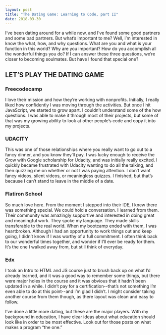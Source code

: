 ```yaml
---
layout: post
title: "The Dating Game: Learning to Code, part II"
date: 2018-03-30
---
```


I’ve been dating around for a while now, and I’ve found some good partners and some bad partners. But what’s important to me? Well, I’m interested in know the what, how, and why questions. What are you and what is your function in this world? Why are you important? How do you accomplish all the wonderful things you do? If I can answer these three questions, we’re closer to becoming soulmates. But have I found that special one?

## LET’S PLAY THE DATING GAME

### Freecodecamp

I love their mission and how they’re working with nonprofits. Initially, I really liked how confidently I was moving through the activities. But once I hit JavaScript, we started to grow apart. I couldn’t understand some of the how questions. I was able to make it through most of their projects, but some of that was my growing ability to look at other people’s code and copy it into my projects.

### UDACITY

This was one of those relationships where you really want to go out to a fancy dinner, and you know they’ll pay. I was lucky enough to receive the Grow with Google scholarship for Udacity, and was initially really excited. I quickly became frustrated with Udacity wanting to do all the talking, and then quizzing me on whether or not I was paying attention. I don’t want fancy videos, silent videos, or meaningless quizzes. I finished, but that’s because I can’t stand to leave in the middle of a date.

### Flatiron School

So much love here. From the moment I stepped into their IDE, I knew there was something special. We could hold a conversation. I learned from them. Their community was amazingly supportive and interested in doing great and meaningful work. They spoke my language. They made skills transferable to the real world. When my bootcamp ended with them, I was heartbroken. Although I had an opportunity to work things out and keep going, I didn’t know if I was worthy of a full commitment. I often think back to our wonderful times together, and wonder if I’ll ever be ready for them.  It’s the one I walked away from, but still think of everyday.

### Edx

I took an Intro to HTML and JS course just to brush back up on what I’d already learned, and it was a good way to remember some things, but there were major holes in the course and it was obvious that it hadn’t been updated in a while. I didn’t pay for a certification--that’s not something I’m even able to do at this point--and I’m glad I didn’t. I might consider taking another course from them though, as there layout was clean and easy to follow.

I’ve done a little more dating, but these are the major players. With my background in education, I have clear ideas about what education should look like in order to be most effective. Look out for those posts on what makes a program “the one.”
